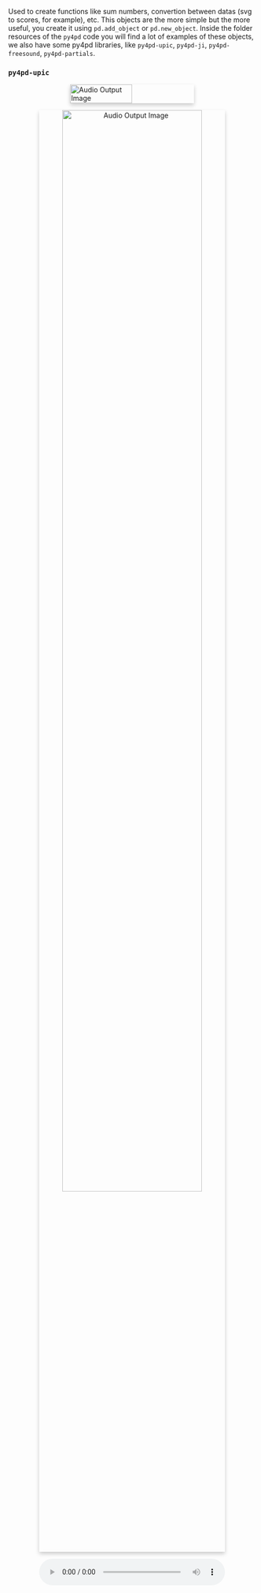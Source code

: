 Used to create functions like sum numbers, convertion between datas (svg to scores, for example), etc. This objects are the more simple but the more useful, you create it using `pd.add_object` or `pd.new_object`. Inside the folder resources of the `py4pd` code you will find a lot of examples of these objects, we also have some py4pd libraries, like `py4pd-upic`, `py4pd-ji`, `py4pd-freesound`, `py4pd-partials`.

### `py4pd-upic`

<div style="display: flex; justify-content: center;">
    <img src="../../../examples/py4pd-upic/py4pd-upic.png" width="50%" alt="Audio Output Image" style="box-shadow: 0px 4px 8px rgba(0, 0, 0, 0.2);">
</div>

<p align="center">
    <img src="../../../examples/py4pd-upic/svg.png" width="75%" alt="Audio Output Image" style="box-shadow: 0px 4px 8px rgba(0, 0, 0, 0.2);">
</p>

<p align="center">
    <audio controls style="width: 75%; border-radius: 10px;">
        <source src="../../../examples/py4pd-upic/audio.wav" type="audio/mpeg">
        Your browser does not support the audio element.
    </audio>
</p>
